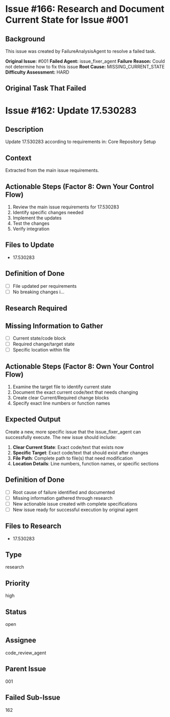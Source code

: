 # Issue #166: Research and Document Current State for Issue #001

## Background
This issue was created by FailureAnalysisAgent to resolve a failed task.

**Original Issue:** #001
**Failed Agent:** issue_fixer_agent
**Failure Reason:** Could not determine how to fix this issue
**Root Cause:** MISSING_CURRENT_STATE
**Difficulty Assessment:** HARD

## Original Task That Failed
# Issue #162: Update 17.530283

## Description
Update 17.530283 according to requirements in: Core Repository Setup

## Context
Extracted from the main issue requirements.

## Actionable Steps (Factor 8: Own Your Control Flow)
1. Review the main issue requirements for 17.530283
2. Identify specific changes needed
3. Implement the updates
4. Test the changes
5. Verify integration

## Files to Update
- 17.530283

## Definition of Done
- [ ] File updated per requirements
- [ ] No breaking changes i...

## Research Required
## Missing Information to Gather
- [ ] Current state/code block
- [ ] Required change/target state
- [ ] Specific location within file

## Actionable Steps (Factor 8: Own Your Control Flow)
1. Examine the target file to identify current state
2. Document the exact current code/text that needs changing
3. Create clear Current/Required change blocks
4. Specify exact line numbers or function names

## Expected Output
Create a new, more specific issue that the issue_fixer_agent can successfully execute. The new issue should include:

1. **Clear Current State**: Exact code/text that exists now
2. **Specific Target**: Exact code/text that should exist after changes
3. **File Path**: Complete path to file(s) that need modification
4. **Location Details**: Line numbers, function names, or specific sections

## Definition of Done
- [ ] Root cause of failure identified and documented
- [ ] Missing information gathered through research
- [ ] New actionable issue created with complete specifications
- [ ] New issue ready for successful execution by original agent

## Files to Research
- 17.530283

## Type
research

## Priority
high

## Status
open

## Assignee
code_review_agent

## Parent Issue
001

## Failed Sub-Issue
162
